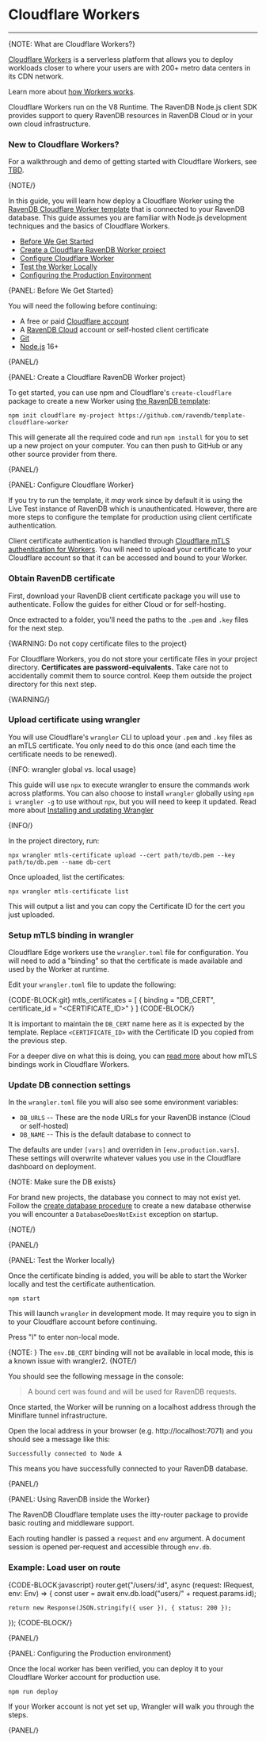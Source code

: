 ﻿# Cloudflare Workers
---

{NOTE: What are Cloudflare Workers?}

[Cloudflare Workers](https://developers.cloudflare.com/workers/) is a serverless platform that allows you to deploy workloads closer to where your users are with 200+ metro data centers in its CDN network.

Learn more about [how Workers works](https://developers.cloudflare.com/workers/learning/how-workers-works/).

Cloudflare Workers run on the V8 Runtime. The RavenDB Node.js client SDK provides support to query RavenDB resources in RavenDB Cloud or in your own cloud infrastructure.

### New to Cloudflare Workers?

For a walkthrough and demo of getting started with Cloudflare Workers, see [TBD](#).

{NOTE/}

In this guide, you will learn how deploy a Cloudflare Worker using the [RavenDB Cloudflare Worker template][template] that is connected to your RavenDB database. This guide assumes you are familiar with Node.js development techniques and the basics of Cloudflare Workers.

* [Before We Get Started](#before-we-get-started)
* [Create a Cloudflare RavenDB Worker project](#create-a-cloudflare-ravendb-worker-project)
* [Configure Cloudflare Worker](#configure-cloudflare-worker)
* [Test the Worker Locally](#test-the-worker-locally)
* [Configuring the Production Environment](#configuring-the-production-environment)

{PANEL: Before We Get Started}

You will need the following before continuing:

- A free or paid [Cloudflare account](https://cloudflare.com)
- A [RavenDB Cloud](https://cloud.ravendb.net) account or self-hosted client certificate
- [Git](https://git-scm.org)
- [Node.js](https://nodejs.com) 16+

{PANEL/}

{PANEL: Create a Cloudflare RavenDB Worker project}

To get started, you can use npm and Cloudflare's `create-cloudflare` package to create a new Worker using [the RavenDB template][template]:

`npm init cloudflare my-project https://github.com/ravendb/template-cloudflare-worker`

This will generate all the required code and run `npm install` for you to set up a new project on your computer. You can then push to GitHub or any other source provider from there.

{PANEL/}

{PANEL: Configure Cloudflare Worker}

If you try to run the template, it _may_ work since by default it is using the Live Test instance of RavenDB which is unauthenticated. However, there are more steps to configure the template for production using client certificate authentication.

Client certificate authentication is handled through [Cloudflare mTLS authentication for Workers][cf-mtls-worker]. You will need to upload your certificate to your Cloudflare account so that it can be accessed and bound to your Worker.

### Obtain RavenDB certificate

First, download your RavenDB client certificate package you will use to authenticate. Follow the guides for either Cloud or for self-hosting.

Once extracted to a folder, you'll need the paths to the `.pem` and `.key` files for the next step.

{WARNING: Do not copy certificate files to the project}

For Cloudflare Workers, you do not store your certificate files in your project directory. **Certificates are password-equivalents.** Take care not to accidentally commit them to source control. Keep them outside the project directory for this next step.

{WARNING/}

### Upload certificate using wrangler

You will use Cloudflare's `wrangler` CLI to upload your `.pem` and `.key` files as an mTLS certificate. You only need to do this once (and each time the certificate needs to be renewed).

{INFO: wrangler global vs. local usage}

This guide will use `npx` to execute wrangler to ensure the commands work across platforms. You can also choose to install `wrangler` globally using `npm i wrangler -g` to use without `npx`, but you will need to keep it updated. Read more about [Installing and updating Wrangler][cf-wrangler]

{INFO/}

In the project directory, run:

`npx wrangler mtls-certificate upload --cert path/to/db.pem --key path/to/db.pem --name db-cert`

Once uploaded, list the certificates:

`npx wrangler mtls-certificate list`

This will output a list and you can copy the Certificate ID for the cert you just uploaded.

### Setup mTLS binding in wrangler

Cloudflare Edge workers use the `wrangler.toml` file for configuration. You will need to add a "binding" so that the certificate is made available and used by the Worker at runtime.

Edit your `wrangler.toml` file to update the following:

{CODE-BLOCK:git}
mtls_certificates = [
  { binding = "DB_CERT", certificate_id = "<CERTIFICATE_ID>" } 
]
{CODE-BLOCK/}

It is important to maintain the `DB_CERT` name here as it is expected by the template. Replace `<CERTIFICATE_ID>` with the Certificate ID you copied from the previous step.

For a deeper dive on what this is doing, you can [read more][cf-mtls-worker] about how mTLS bindings work in Cloudflare Workers.

### Update DB connection settings

In the `wrangler.toml` file you will also see some environment variables:

- `DB_URLS` -- These are the node URLs for your RavenDB instance (Cloud or self-hosted)
- `DB_NAME` -- This is the default database to connect to

The defaults are under `[vars]` and overriden in `[env.production.vars]`. These settings will overwrite whatever values you use in the Cloudflare dashboard on deployment.

{NOTE: Make sure the DB exists}

For brand new projects, the database you connect to may not exist yet. Follow the [create database procedure][docs-create-db] to create a new database otherwise you will encounter a `DatabaseDoesNotExist` exception on startup.

{NOTE/}

{PANEL/}

{PANEL: Test the Worker locally}

Once the certificate binding is added, you will be able to start the Worker locally and test the certificate authentication.

`npm start`

This will launch `wrangler` in development mode. It may require you to sign in to your Cloudflare account before continuing.

Press "l" to enter non-local mode.

{NOTE: }
The `env.DB_CERT` binding will not be available in local mode, this is a known issue with wrangler2.
{NOTE/}

You should see the following message in the console:

> A bound cert was found and will be used for RavenDB requests.

Once started, the Worker will be running on a localhost address through the Miniflare tunnel infrastructure.

Open the local address in your browser (e.g. http://localhost:7071) and you should see a message like this:

`Successfully connected to Node A`

This means you have successfully connected to your RavenDB database.

{PANEL/}

{PANEL: Using RavenDB inside the Worker}

The RavenDB Cloudflare template uses the itty-router package to provide basic routing and middleware support.

Each routing handler is passed a `request` and `env` argument. A document session is opened per-request and accessible through `env.db`.

### Example: Load user on route

{CODE-BLOCK:javascript}
router.get("/users/:id", async (request: IRequest, env: Env) => {
    const user = await env.db.load("users/" + request.params.id);

    return new Response(JSON.stringify({ user }), { status: 200 });
});
{CODE-BLOCK/}

{PANEL/}

{PANEL: Configuring the Production environment}

Once the local worker has been verified, you can deploy it to your Cloudflare Worker account for production use.

`npm run deploy`

If your Worker account is not yet set up, Wrangler will walk you through the steps.

{PANEL/}

[template]: https://github.com/ravendb/template-cloudflare-worker
[cf-mtls-worker]: https://developers.cloudflare.com/workers/runtime-apis/mtls
[cf-wrangler]: https://developers.cloudflare.com/workers/wrangler/install-and-update/
[docs-create-db]: /docs/article-page/latest/csharp/studio/database/create-new-database/general-flow
